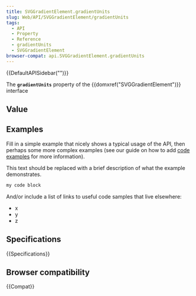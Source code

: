 ```yaml
---
title: SVGGradientElement.gradientUnits
slug: Web/API/SVGGradientElement/gradientUnits
tags:
  - API
  - Property
  - Reference
  - gradientUnits
  - SVGGradientElement
browser-compat: api.SVGGradientElement.gradientUnits
---
```

{{DefaultAPISidebar("")}}

The **`gradientUnits`** property of the {{domxref("SVGGradientElement")}} interface 

## Value



## Examples

Fill in a simple example that nicely shows a typical usage of the API, then perhaps some more complex examples (see our guide on how to add [code examples](/en-US/docs/MDN/Contribute/Structures/Code_examples) for more information).

This text should be replaced with a brief description of what the example demonstrates.

```js
my code block
```

And/or include a list of links to useful code samples that live elsewhere:

*   x
*   y
*   z

## Specifications

{{Specifications}}

## Browser compatibility

{{Compat}}


